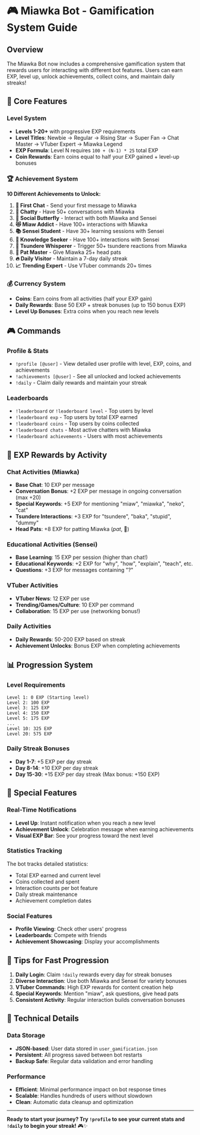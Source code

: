 # 🎮 Miawka Bot - Gamification System Guide

## Overview
The Miawka Bot now includes a comprehensive gamification system that rewards users for interacting with different bot features. Users can earn EXP, level up, unlock achievements, collect coins, and maintain daily streaks!

## 🎯 Core Features

### Level System
- **Levels 1-20+** with progressive EXP requirements
- **Level Titles**: Newbie → Regular → Rising Star → Super Fan → Chat Master → VTuber Expert → Miawka Legend
- **EXP Formula**: Level N requires `100 + (N-1) * 25` total EXP
- **Coin Rewards**: Earn coins equal to half your EXP gained + level-up bonuses

### 🏆 Achievement System
**10 Different Achievements to Unlock:**

1. **🎉 First Chat** - Send your first message to Miawka
2. **💬 Chatty** - Have 50+ conversations with Miawka  
3. **🌟 Social Butterfly** - Interact with both Miawka and Sensei
4. **😻 Miaw Addict** - Have 100+ interactions with Miawka
5. **📚 Sensei Student** - Have 30+ learning sessions with Sensei
6. **🧠 Knowledge Seeker** - Have 100+ interactions with Sensei
7. **😤 Tsundere Whisperer** - Trigger 50+ tsundere reactions from Miawka
8. **🤲 Pat Master** - Give Miawka 25+ head pats
9. **🔥 Daily Visitor** - Maintain a 7-day daily streak
10. **📈 Trending Expert** - Use VTuber commands 20+ times

### 💰 Currency System
- **Coins**: Earn coins from all activities (half your EXP gain)
- **Daily Rewards**: Base 50 EXP + streak bonuses (up to 150 bonus EXP)
- **Level Up Bonuses**: Extra coins when you reach new levels

## 🎮 Commands

### Profile & Stats
- `!profile [@user]` - View detailed user profile with level, EXP, coins, and achievements
- `!achievements [@user]` - See all unlocked and locked achievements
- `!daily` - Claim daily rewards and maintain your streak

### Leaderboards
- `!leaderboard` or `!leaderboard level` - Top users by level
- `!leaderboard exp` - Top users by total EXP earned
- `!leaderboard coins` - Top users by coins collected
- `!leaderboard chats` - Most active chatters with Miawka
- `!leaderboard achievements` - Users with most achievements

## 💎 EXP Rewards by Activity

### Chat Activities (Miawka)
- **Base Chat**: 10 EXP per message
- **Conversation Bonus**: +2 EXP per message in ongoing conversation (max +20)
- **Special Keywords**: +5 EXP for mentioning "miaw", "miawka", "neko", "cat"
- **Tsundere Interactions**: +3 EXP for "tsundere", "baka", "stupid", "dummy"
- **Head Pats**: +8 EXP for patting Miawka (*pat*, 🤲)

### Educational Activities (Sensei)
- **Base Learning**: 15 EXP per session (higher than chat!)
- **Educational Keywords**: +2 EXP for "why", "how", "explain", "teach", etc.
- **Questions**: +3 EXP for messages containing "?"

### VTuber Activities
- **VTuber News**: 12 EXP per use
- **Trending/Games/Culture**: 10 EXP per command
- **Collaboration**: 15 EXP per use (networking bonus!)

### Daily Activities
- **Daily Rewards**: 50-200 EXP based on streak
- **Achievement Unlocks**: Bonus EXP when completing achievements

## 📊 Progression System

### Level Requirements
```
Level 1: 0 EXP (Starting level)
Level 2: 100 EXP
Level 3: 125 EXP  
Level 4: 150 EXP
Level 5: 175 EXP
...
Level 10: 325 EXP
Level 20: 575 EXP
```

### Daily Streak Bonuses
- **Day 1-7**: +5 EXP per day streak
- **Day 8-14**: +10 EXP per day streak  
- **Day 15-30**: +15 EXP per day streak (Max bonus: +150 EXP)

## 🎊 Special Features

### Real-Time Notifications
- **Level Up**: Instant notification when you reach a new level
- **Achievement Unlock**: Celebration message when earning achievements
- **Visual EXP Bar**: See your progress toward the next level

### Statistics Tracking
The bot tracks detailed statistics:
- Total EXP earned and current level
- Coins collected and spent
- Interaction counts per bot feature
- Daily streak maintenance
- Achievement completion dates

### Social Features
- **Profile Viewing**: Check other users' progress
- **Leaderboards**: Compete with friends
- **Achievement Showcasing**: Display your accomplishments

## 🚀 Tips for Fast Progression

1. **Daily Login**: Claim `!daily` rewards every day for streak bonuses
2. **Diverse Interaction**: Use both Miawka and Sensei for variety bonuses
3. **VTuber Commands**: High EXP rewards for content creation help
4. **Special Keywords**: Mention "miaw", ask questions, give head pats
5. **Consistent Activity**: Regular interaction builds conversation bonuses

## 🔧 Technical Details

### Data Storage
- **JSON-based**: User data stored in `user_gamification.json`
- **Persistent**: All progress saved between bot restarts
- **Backup Safe**: Regular data validation and error handling

### Performance
- **Efficient**: Minimal performance impact on bot response times
- **Scalable**: Handles hundreds of users without slowdown
- **Clean**: Automatic data cleanup and optimization

---

**Ready to start your journey? Try `!profile` to see your current stats and `!daily` to begin your streak!** 🎮✨